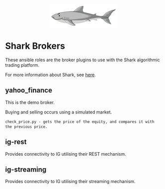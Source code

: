 <p align="center">
  <img src="https://github.com/danielneil/Shark/blob/main/shark/files/shark_ui_patches/logofullsize.png?raw=true">
</p>

# Shark Brokers

These ansible roles are the broker plugins to use with the Shark algorithmic trading platform. 

For more information about Shark, see [here](https://github.com/danielneil/Shark).

## yahoo_finance

This is the demo broker.

Buying and selling occurs using a simulated market. 

```
check_price.py - gets the price of the equity, and compares it with the previous price.
```

## ig-rest

Provides connectivity to IG utilising their REST mechanism.

## ig-streaming

Provides connectivity to IG utilising their streaming mechanism.

